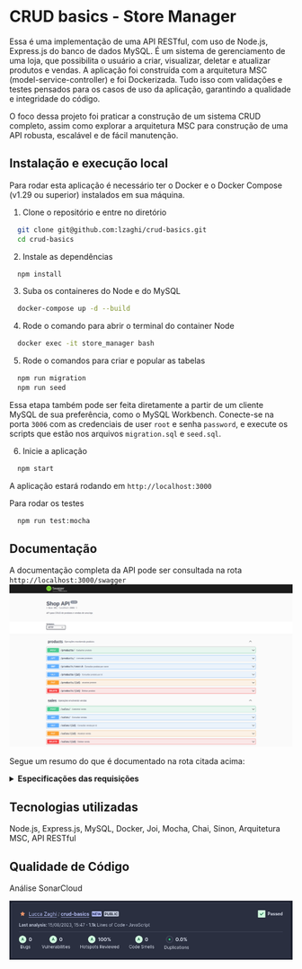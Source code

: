 
# CRUD basics - Store Manager

Essa é uma implementação de uma API RESTful, com uso de Node.js, Express.js do banco de dados MySQL. É um sistema de gerenciamento de uma loja, que possibilita o usuário a criar, visualizar, deletar e atualizar produtos e vendas.
A aplicação foi construída com a arquitetura MSC (model-service-controller) e foi Dockerizada.
Tudo isso com validações e testes pensados para os casos de uso da aplicação, garantindo a qualidade e integridade do código.

O foco dessa projeto foi praticar a construção de um sistema CRUD completo, assim como explorar a arquitetura MSC para construção de uma API robusta, escalável e de fácil manutenção.

## Instalação e execução local

Para rodar esta aplicação é necessário ter o Docker e o Docker Compose (v1.29 ou superior) instalados em sua máquina.

1. Clone o repositório e entre no diretório
```bash
  git clone git@github.com:lzaghi/crud-basics.git
  cd crud-basics
```

2. Instale as dependências 
```bash
  npm install
```

3. Suba os containeres do Node e do MySQL
```bash
  docker-compose up -d --build
```

4. Rode o comando para abrir o terminal do container Node
```bash
  docker exec -it store_manager bash
```

5. Rode o comandos para criar e popular as tabelas
```bash
  npm run migration
  npm run seed
```
Essa etapa também pode ser feita diretamente a partir de um cliente MySQL de sua preferência, como o MySQL Workbench.
Conecte-se na porta ```3006``` com as credenciais de user ```root``` e senha ```password```, e execute os scripts que estão nos arquivos ```migration.sql``` e ```seed.sql```.

6. Inicie a aplicação
```bash
  npm start
```
A aplicação estará rodando em ```http://localhost:3000```

Para rodar os testes
```bash
  npm run test:mocha
```

## Documentação

A documentação completa da API pode ser consultada na rota ```http://localhost:3000/swagger```
![](swagger-store.png)

Segue um resumo do que é documentado na rota citada acima:
<details>
<summary><strong>Especificações das requisições</strong></summary>

<strong>Cadastrar produto</strong>

```http
POST /products
```
<details><summary>Exemplo de Entrada:</summary></br>

```json
{
  "name": "ProdutoX"
}
```

</details>

<details><summary>Exemplo de retorno:</summary></br>

Em caso de sucesso - status 201:
```json
{
  "id": "4",
  "name": "ProdutoX"
}
```

Em caso de erro - status 400:
```json
{
  "message": "'name' is required"
}
```
Ou status 422:
```json
{
  "message": "'name' length must be at least 5 characters long"
}
```
</details>
-

<strong>Consultar produtos</strong>

```http
GET /products
```
<details><summary>Exemplo de retorno:</summary></br>

Status 200:
```json
[
  {
    "id": 1,
    "name": "Martelo de Thor"
  },
  {
    "id": 2,
    "name": "Traje de encolhimento"
  },
  {
    "id": 3,
    "name": "Escudo do Capitão América"
  }
]
```
</details>
-

<strong>Consultar produto por nome</strong>

```http
GET /products/search
```
<details><summary>Exemplo de Pesquisa:</summary></br>

```http
URL http://localhost:3000/products/search?q=martelo
```

</details>

<details><summary>Exemplo de retorno:</summary></br>

Sucesso - status 200:
```json
[
  {
    "id": 1,
    "name": "Martelo de Thor"
  }
]
```

</details>
-

<strong>Consultar produto por id</strong>

```http
GET /products/{id}
```
<details><summary>Exemplo de Pesquisa:</summary></br>

```http
URL http://localhost:3000/products/3
```

</details>
<details><summary>Exemplo de retorno:</summary></br>

Em caso de sucesso - status 200:
```json
{
  "id": 3,
  "name": "Escudo do Capitão América"
}
```
Em caso de erro - status 404:
```json
{
  "message": "Product not found"
}
```

</details>
-

<strong>Atualizar produto</strong>

```http
PUT /products/{id}
```
<details><summary>Exemplo de Entrada:</summary></br>

```http
URL http://localhost:3000/products/3
```
```json
{
  "name": "ProdutoX"
}
```

</details>
<details><summary>Exemplo de retorno:</summary></br>

Em caso de sucesso - status 200:
```json
{
  "id": 3,
  "name": "ProdutoX"
}
```
Em caso de erro - status 400:
```json
{
  "message": "'name' is required"
}
```
Ou status 404:
```json
{
  "message": "Product not found"
}
```
Ou status 422:
```json
{
  "message": "'name' length must be at least 5 characters long"
}
```

</details>

<strong>Deletar produto</strong>

```http
DELETE /products/{id}
```
<details><summary>Exemplo de retorno:</summary></br>

Em caso de sucesso - status 204:
```http
no content
```
Em caso de erro - status 404:
```json
{
  "message": "Product not found"
}
```

</details>
-

<strong>Cadastrar venda</strong>

```http
POST /sales
```
<details><summary>Exemplo de Entrada:</summary></br>

```json
[
  {
    "productId": 2,
    "quantity": 5
  }
]
```

</details>

<details><summary>Exemplo de retorno:</summary></br>

Em caso de sucesso - status 201:
```json
{
  "id": 3,
  "itemsSold": [
    {
      "productId": 2,
      "quantity": 5
    }
  ]
}
```

Em caso de erro - status 400:
```json
{
  "message": "'productId'/'quantity' are required"
}
```
Ou status 404:
```json
{
  "message": "Product not found"
}
```
Ou status 422:
```json
{
  "message": "'quantity' must be greater than or equal to 1"
}
```
</details>
-

<strong>Consultar vendas</strong>

```http
GET /sales
```
<details><summary>Exemplo de retorno:</summary></br>

Status 200:
```json
[
  {
    "saleId": 1,
    "date": "2023-08-15T20:30:31.000Z",
    "productId": 1,
    "quantity": 5
  },
  {
    "saleId": 1,
    "date": "2023-08-15T20:30:31.000Z",
    "productId": 2,
    "quantity": 10
  },
  {
    "saleId": 2,
    "date": "2023-08-15T20:30:31.000Z",
    "productId": 3,
    "quantity": 15
  }
]
```
</details>
-

<strong>Consultar venda por id</strong>

```http
GET /sales/{id}
```
<details><summary>Exemplo de Pesquisa:</summary></br>

```http
URL http://localhost:3000/sales/2
```

</details>
<details><summary>Exemplo de retorno:</summary></br>

Em caso de sucesso - status 200:
```json
[
  {
    "date": "2023-08-15T20:30:31.000Z",
    "productId": 3,
    "quantity": 15
  }
]
```
Em caso de erro - status 404:
```json
{
  "message": "Sale not found"
}
```

</details>
-

<strong>Atualizar venda</strong>

```http
PUT /sales/{id}
```
<details><summary>Exemplo de Entrada:</summary></br>

```http
URL http://localhost:3000/sales/2
```
```json
[
  {
    "productId": 2,
    "quantity": 50
  }
]
```

</details>
<details><summary>Exemplo de retorno:</summary></br>

Em caso de sucesso - status 200:
```json
{
  "saleId": 2,
  "itemsUpdated": [
    {
      "productId": 2,
      "quantity": 50
    }
  ]
}
```
Em caso de erro - status 400:
```json
{
  "message": "'productId'/'quantity' are required"
}
```
Ou status 404:
```json
{
  "message": "Product not found"
}
```
Ou status 422:
```json
{
  "message": "'quantity' must be greater than or equal to 1"
}
```

</details>
-

<strong>Deletar venda</strong>

```http
DELETE /sales/{id}
```
<details><summary>Exemplo de retorno:</summary></br>

Em caso de sucesso - status 204:
```http
no content
```
Em caso de erro - status 404:
```json
{
  "message": "Sale not found"
}
```

</details>
</details>

## Tecnologias utilizadas

Node.js, Express.js, MySQL, Docker, Joi, Mocha, Chai, Sinon, Arquitetura MSC, API RESTful

## Qualidade de Código

Análise SonarCloud

![](sonarcloud.png)
